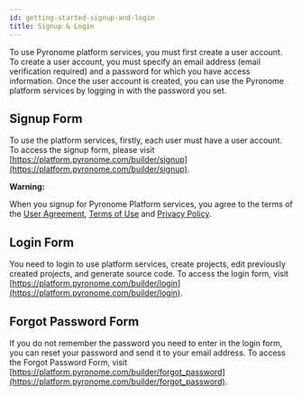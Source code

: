 ```yaml
---
id: getting-started-signup-and-login
title: Signup & Login
---
```


<a id="aHeaderMenuAnchor" data-header-menu="Docs"></a>

To use Pyronome platform services, you must first create a user account. To create a user account, you must specify an email address (email verification required) and a password for which you have access information. Once the user account is created, you can use the Pyronome platform services by logging in with the password you set.

## Signup Form
To use the platform services, firstly, each user must have a user account. To access the signup form, please visit [https://platform.pyronome.com/builder/signup](https://platform.pyronome.com/builder/signup).

<div class="panelize-infobox infobox-warning">
    <p>
        <strong><i class="fas fa-exclamation-triangle"></i> Warning:</strong>
    </p>
    <p>When you signup for Pyronome Platform services, you agree to the terms of the <a href="/latest/en/docs/legal-user-agreement">User Agreement</a>, <a href="/latest/en/docs/legal-terms-and-privacy#terms-of-use">Terms of Use</a> and <a href="/latest/en/docs/legal-terms-and-privacy#privacy-policy">Privacy Policy</a>.</p>
</div>

## Login Form
You need to login to use platform services, create projects, edit previously created projects, and generate source code. To access the login form, visit [https://platform.pyronome.com/builder/login](https://platform.pyronome.com/builder/login).

## Forgot Password Form
If you do not remember the password you need to enter in the login form, you can reset your password and send it to your email address. To access the Forgot Password Form, visit [https://platform.pyronome.com/builder/forgot_password](https://platform.pyronome.com/builder/forgot_password).